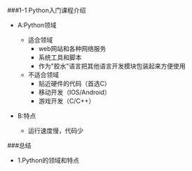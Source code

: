 ###1-1 Python入门课程介绍
* A:Python领域
	* 适合领域 
		* web网站和各种网络服务
		* 系统工具和脚本
		* 作为"胶水"语言把其他语言开发模块包装起来方便使用
	* 不适合领域
		* 贴近硬件的代码（首选C）
		* 移动开发（IOS/Android）
		* 游戏开发（C/C++）

* B:特点
	* 运行速度慢，代码少

###总结
* 1.Python的领域和特点